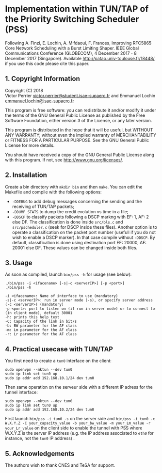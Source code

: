 # Implementation within TUN/TAP of the Priority Switching Scheduler (PSS)

Following A. Finzi, E. Lochin, A. Mifdaoui, F. Frances, Improving RFC5865 Core Network Scheduling with a Burst Limiting Shaper. IEEE Global Communications Conference (GLOBECOM), 4 December 2017 - 8 December 2017 (Singapore). Available <http://oatao.univ-toulouse.fr/18448/>, if you use this code please cite this paper.

## 1. Copyright Information

Copyright (C) 2018  
Victor Perrier <victor.perrier@student.isae-supaero.fr> and
Emmanuel Lochin <emmanuel.lochin@isae-supaero.fr>

This program is free software: you can redistribute it and/or modify
it under the terms of the GNU General Public License as published by
the Free Software Foundation, either version 3 of the License, or any 
later version.

This program is distributed in the hope that it will be useful,
but WITHOUT ANY WARRANTY; without even the implied warranty of
MERCHANTABILITY or FITNESS FOR A PARTICULAR PURPOSE.  See the
GNU General Public License for more details.

You should have received a copy of the GNU General Public License
along with this program.  If not, see <http://www.gnu.org/licenses/>. 

## 2. Installation 

Create a bin directory with `mkdir bin` and then `make`. You can edit the Makefile and compile with the following options:

- `-DDEBUG` to add debug messages concerning the sending and the receiving 
   of TUN/TAP packets;
- `-DDUMP_STATS` to dump the credit evolution vs time in a file;
- `-DDSCP` to classify packets following a DSCP markng with EF: 1, AF: 2 else DF.
   The classification is done inside `src/bls.c` and `src/pscheduler.c` (seek for DSCP 
   inside these files). Another option is to operate a classification on the packet 
   port number (usefull if you do not wish to enable a DSCP marker). In that case
   compile without `-DDSCP`. By default, classification is done using destination 
   port EF: 20000, AF: 20001 else DF. These values can be changed inside both files.

## 3. Usage 

As soon as compiled, launch `bin/pss -h` for usage (see below):

```
./bin/pss -i <ifacename> [-s|-c <serverIP>] [-p <port>]
./bin/pss -h

-i <ifacename>: Name of interface to use (mandatory)
-s|-c <serverIP>: run in server mode (-s), or specify server address (-c <serverIP>) (mandatory)
-p <port>: port to listen on (if run in server mode) or to connect to (in client mode), default 30001
-h: prints this help text
-C: Capacity of the link in bit/s
-b: BW parameter for the AF class
-m: Lm parameter for the AF class
-r: Lr parameter for the AF class
```

## 4. Practical usecase with TUN/TAP

You first need to create a `tun0` interface on the client:
```
sudo openvpn --mktun --dev tun0
sudo ip link set tun0 up
sudo ip addr add 192.168.10.1/24 dev tun0
```
Then same operation on the serveur side with a different IP adress for the tunnel interface:
```
sudo openvpn --mktun --dev tun0
sudo ip link set tun0 up
sudo ip addr add 192.168.10.2/24 dev tun0
```
First launch `bin/pss -i tun0 -s` on the server side and `bin/pss -i tun0 -c W.X.Y.Z -C your_capacity_value -b your_bw_value -m your_Lm_value -r your_Lr_value` on the client side to enable the tunnel with PSS where W.X.Y.Z is the server IP address (e.g. the IP address associated to `eth0` for instance, not the `tun0` IP address) .

## 5. Acknowledgements

The authors wish to thank CNES and TeSA for support.
